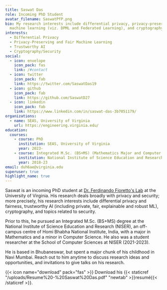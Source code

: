 ```yaml
---
title: Saswat Das
role: Incoming PhD Student
avatar_filename: SaswatPfP.png
bio: My research interests include differential privacy, privacy-preserving
  machine learning (viz. DPML and Federated Learning), and cryptography.
interests:
  - Differential Privacy
  - Privacy-Preserving and Fair Machine Learning
  - Trustworthy AI
  - Cryptography/Security
social:
  - icon: envelope
    icon_pack: fas
    link: /#contact
  - icon: twitter
    icon_pack: fab
    link: https://twitter.com/SaswatDas19
  - icon: github
    icon_pack: fab
    link: https://github.com/SaswatD27
  - icon: linkedin
    icon_pack: fab
    link: https://www.linkedin.com/in/saswat-das-3b7051179/
organizations:
  - name: SEAS, University of Virginia
    url: https://engineering.virginia.edu/
education:
  courses:
    - course: PhD
      institution: SEAS, University of Virginia
      year: 2023-
    - course: Integrated M.Sc. (BS+MS) (Mathematics Major and Computer Science Minor)
      institution: National Institute of Science Education and Research, HBNI
      year: 2018-23
email: duh6ae@virginia.edu
superuser: true
highlight_name: true
---
```

Saswat is an incoming PhD student at [Dr. Ferdinando Fioretto's Lab](https://web.ecs.syr.edu/~ffiorett/) at the University of Virginia. His research deals broadly with privacy and security; more precisely, his research interests include differential privacy and fairness, trustworthy AI (including private, fair, explainable and robust ML), cryptography, and topics related to security. 

Prior to this, he pursued an Integrated M.Sc. (BS+MS) degree at the National Institute of Science Education and Research (NISER), an off-campus centre of Homi Bhabha National Institute, India, with a major in Mathematics and a minor in Computer Science. He also was a student researcher at the School of Computer Sciences at NISER (2021-2023).

He is based in Bhubaneswar, but spent a major chunk of his childhood in Navi Mumbai. Reach out to him anytime to discuss research ideas and opportunities, and invitations to give talks on his research.

{{< icon name="download" pack="fas" >}} Download his {{< staticref "/uploads/Resume%20-%20Saswat%20Das.pdf" "newtab" >}}resumé{{< /staticref >}}.
